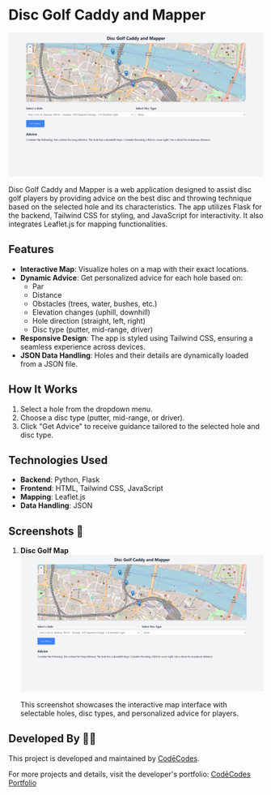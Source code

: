 # Disc Golf Caddy and Mapper

![App Screenshot](screenshot1.png)

Disc Golf Caddy and Mapper is a web application designed to assist disc golf players by providing advice on the best disc and throwing technique based on the selected hole and its characteristics. The app utilizes Flask for the backend, Tailwind CSS for styling, and JavaScript for interactivity. It also integrates Leaflet.js for mapping functionalities.

## Features

- **Interactive Map**: Visualize holes on a map with their exact locations.
- **Dynamic Advice**: Get personalized advice for each hole based on:
  - Par
  - Distance
  - Obstacles (trees, water, bushes, etc.)
  - Elevation changes (uphill, downhill)
  - Hole direction (straight, left, right)
  - Disc type (putter, mid-range, driver)
- **Responsive Design**: The app is styled using Tailwind CSS, ensuring a seamless experience across devices.
- **JSON Data Handling**: Holes and their details are dynamically loaded from a JSON file.

## How It Works

1. Select a hole from the dropdown menu.
2. Choose a disc type (putter, mid-range, or driver).
3. Click "Get Advice" to receive guidance tailored to the selected hole and disc type.

## Technologies Used

- **Backend**: Python, Flask
- **Frontend**: HTML, Tailwind CSS, JavaScript
- **Mapping**: Leaflet.js
- **Data Handling**: JSON

## Screenshots 📸

1. **Disc Golf Map**
   <img src="./screenshot1.png" alt="Disc Golf Map" width="600"/>

   This screenshot showcases the interactive map interface with selectable holes, disc types, and personalized advice for players.

## Developed By 👨‍💻

This project is developed and maintained by [CodēCodes](https://github.com/Cod-e-Codes). 

For more projects and details, visit the developer's portfolio: [CodēCodes Portfolio](https://www.cod-e-codes.com)
